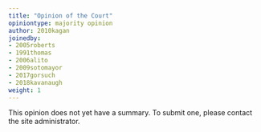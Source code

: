```yaml
---
title: "Opinion of the Court"
opiniontype: majority opinion
author: 2010kagan
joinedby:
- 2005roberts
- 1991thomas
- 2006alito
- 2009sotomayor
- 2017gorsuch
- 2018kavanaugh
weight: 1
---
```

This opinion does not yet have a summary. To submit one, please contact the site administrator.